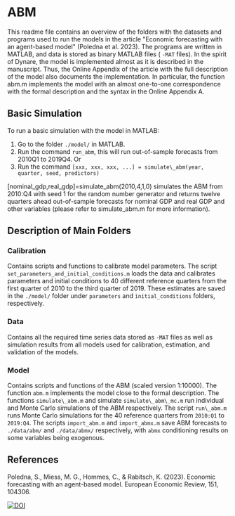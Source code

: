 # ABM

This readme file contains an overview of the folders with the datasets and programs used to run the models in the article "Economic forecasting with an agent-based model" (Poledna et al. 2023). The programs are written in MATLAB, and data is stored as binary MATLAB files ( `-MAT` files). In the spirit of Dynare, the model is implemented almost as it is described in the manuscript. Thus, the Online Appendix of the article with the full description of the model also documents the implementation. In particular, the function abm.m implements the model with an almost one-to-one correspondence with the formal description and the syntax in the Online Appendix A.

## Basic Simulation

To run a basic simulation with the model in MATLAB:

1. Go to the folder `./model/` in MATLAB.
2. Run the command `run_abm`, this will run out-of-sample forecasts from 2010Q1 to 2019Q4. Or
3. Run the command `[xxx, xxx, xxx, ...] = simulate\_abm(year, quarter, seed, predictors)`

[nominal\_gdp,real\_gdp]=simulate\_abm(2010,4,1,0) simulates the ABM from 2010:Q4 with seed 1 for the random number generator and returns twelve quarters ahead out-of-sample forecasts for nominal GDP and real GDP and other variables (please refer to simulate\_abm.m for more information).

## Description of Main Folders

### Calibration

Contains scripts and functions to calibrate model parameters. The script `set_parameters_and_initial_conditions.m` loads the data and calibrates parameters and initial conditions to 40 different reference quarters from the first quarter of 2010 to the third quarter of 2019. These estimates are saved in the `./model/` folder under `parameters` and `initial_conditions` folders, respectively.

### Data

Contains all the required time series data stored as `-MAT` files as well as simulation results from all models used for calibration, estimation, and validation of the models.

### Model

Contains scripts and functions of the ABM (scaled version 1:10000). The function `abm.m` implements the model close to the formal description. The functions `simulate\_abm.m` and simulate `simulate\_abm\_mc.m` run individual and Monte Carlo simulations of the ABM respectively. The script `run\_abm.m` runs Monte Carlo simulations for the 40 reference quarters from `2010:Q1` to `2019:Q4`. The scripts `import_abm.m` and `import_abmx.m` save ABM forecasts to `./data/abm/` and `./data/abmx/` respectively, with `abmx` conditioning results on some variables being exogenous.

## References

Poledna, S., Miess, M. G., Hommes, C., & Rabitsch, K. (2023). Economic forecasting with an agent-based model. European Economic Review, 151, 104306.

[![DOI](https://zenodo.org/badge/DOI/10.5281/zenodo.7271552.svg)](https://doi.org/10.5281/zenodo.7271552)
